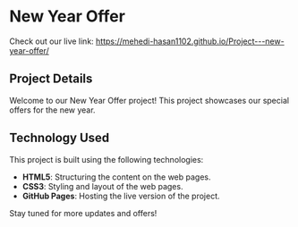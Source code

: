 ﻿# New Year Offer

Check out our live link: https://mehedi-hasan1102.github.io/Project---new-year-offer/

## Project Details

Welcome to our New Year Offer project! This project showcases our special offers for the new year.

## Technology Used

This project is built using the following technologies:

- **HTML5**: Structuring the content on the web pages.
- **CSS3**: Styling and layout of the web pages.
- **GitHub Pages**: Hosting the live version of the project.

Stay tuned for more updates and offers!


